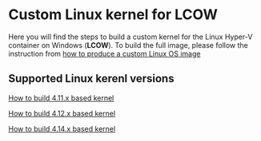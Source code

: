# Custom Linux kernel for LCOW

Here you will find the steps to build a custom kernel for the
Linux Hyper-V container on Windows (**LCOW**). To build the full image,
please follow the instruction from [how to produce a custom Linux OS
image](../docs/customosbuildinstructions.md)

## Supported Linux kerenl versions

[How to build 4.11.x based kernel](./patches-4.11.x)

[How to build 4.12.x based kernel](./patches-4.12.x)

[How to build 4.14.x based kernel](./patches-4.14.x)

